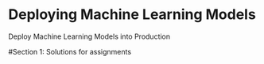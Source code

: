 # Deploying Machine Learning Models
Deploy Machine Learning Models into Production

#Section 1: Solutions for assignments

